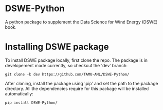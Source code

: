 # DSWE-Python
A python package to supplement the Data Science for Wind Energy (DSWE) book.

Installing DSWE package
=============================

To install DSWE package locally, first clone the repo.
The package is in developement mode currently, 
so checkout the 'dev' branch:

```console
git clone -b dev https://github.com/TAMU-AML/DSWE-Python/
```

After cloning, install the package using 'pip' and set the path
to the package directory. All the dependencies require for this package
will be installed automatically:

```console
pip install DSWE-Python/
```